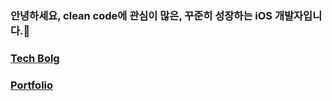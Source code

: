 ### 안녕하세요, clean code에 관심이 많은, 꾸준히 성장하는 iOS 개발자입니다.👋

### <a href="https://velog.io/@looloolalaa/series" target="_blank">Tech Bolg</a>

### <a href="https://thread-wheel-810.notion.site/106380a2290780d99c65ded31f73d697?pvs=4" target="_blank">Portfolio</a>


<!--
[![Velog Badge](http://img.shields.io/badge/-TechBolg-20c997?style=flat&link=본인주소)](본인주소)
**looloolalaa/looloolalaa** is a ✨ _special_ ✨ repository because its `README.md` (this file) appears on your GitHub profile.

Here are some ideas to get you started:

- 🔭 I’m currently working on ...
- 🌱 I’m currently learning ...
- 👯 I’m looking to collaborate on ...
- 🤔 I’m looking for help with ...
- 💬 Ask me about ...
- 📫 How to reach me: ...
- 😄 Pronouns: ...
- ⚡ Fun fact: ...
-->
